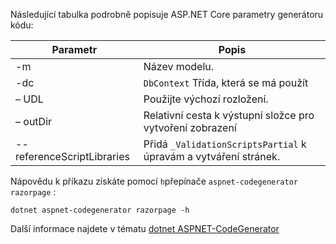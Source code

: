 <a name="codegenerator"></a>Následující tabulka podrobně popisuje ASP.NET Core parametry generátoru kódu:

| Parametr               | Popis|
| ----------------- | ------------ |
| -m  | Název modelu. |
| -dc  | `DbContext` Třída, která se má použít |
| – UDL | Použijte výchozí rozložení. |
| – outDir | Relativní cesta k výstupní složce pro vytvoření zobrazení |
| --referenceScriptLibraries | Přidá `_ValidationScriptsPartial` k úpravám a vytváření stránek. |

Nápovědu k příkazu získáte pomocí `h`přepínače `aspnet-codegenerator razorpage` :

```dotnetcli
dotnet aspnet-codegenerator razorpage -h
```

Další informace najdete v tématu [dotnet ASPNET-CodeGenerator](xref:fundamentals/tools/dotnet-aspnet-codegenerator) 